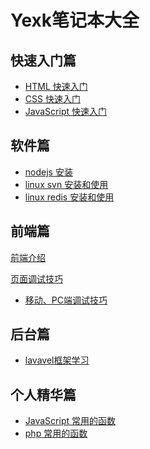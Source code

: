 # Yexk笔记本大全

## 快速入门篇
- [HTML 快速入门]()
- [CSS 快速入门](1_html_css/css.md)
- [JavaScript 快速入门 ](2_js/javascript.md)

## 软件篇
- [nodejs 安装]()
- [linux svn 安装和使用](linux/linux_svn.md)
- [linux redis 安装和使用](linux/redis.md)

## 前端篇
[前端介绍](frontend/forntend.md)

[页面调试技巧](frontend/debuger/readme.md)
	
- [移动、PC端调试技巧](frontend/debuger/mobile_debuger.md)


## 后台篇
- [lavavel框架学习](backend/README.md)


## 个人精华篇
- [JavaScript 常用的函数](javascript/common_function.md)
- [php 常用的函数](php/common_function.md)


